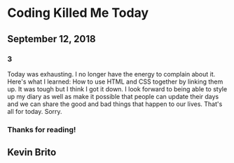 <!DOCTYPE html>
<html>
<head>
    <meta charset="utf-8" />
    <meta http-equiv="X-UA-Compatible" content="IE=edge">
    <title>Page Title</title>
    <meta name="viewport" content="width=device-width, initial-scale=1">
    <link rel="stylesheet" type="text/css" media="screen" href="main.css" />
    <script src="main.js"></script>
</head>
<body>
<h1 class="title">Coding Killed Me Today</h1>    
<h2 class="date"> September 12, 2018</h2>
<h3 class="entry">3</h3>
<p>Today was exhausting. I no longer have the energy to complain about it. Here's what I learned: How to use HTML and CSS together by linking them up. It was tough but I think I got it down. I look forward to being able to style up my diary as well as make it possible that people can update their days and we can share the good and bad things that happen to our lives. That's all for today. Sorry. </p>
<h3 class="thanks">Thanks for reading!</h2>
<h2 class="signature">Kevin Brito</h3>
</body>
</html>